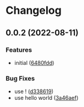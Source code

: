 # Changelog

## 0.0.2 (2022-08-11)


### Features

* initial ([6480fdd](https://github.com/blacha/release-test-new/commit/6480fddf3d00f11451fdfe79690f8bd7588d8cea))


### Bug Fixes

* use ! ([d338619](https://github.com/blacha/release-test-new/commit/d33861913f1f6e56a8fae354e48342249c480da1))
* use hello world ([3a46aef](https://github.com/blacha/release-test-new/commit/3a46aeff04c891237336e731a7eb382dcf3cbf82))
